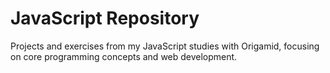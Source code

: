 # JavaScript Repository
Projects and exercises from my JavaScript studies with Origamid, focusing on core programming concepts and web development.
